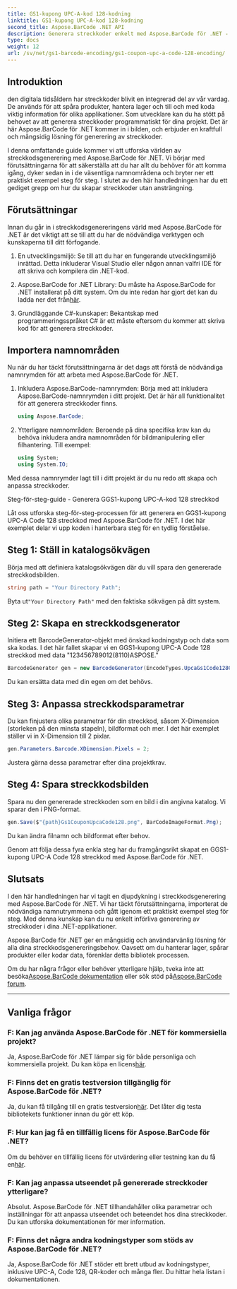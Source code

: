 ```yaml
---
title: GS1-kupong UPC-A-kod 128-kodning
linktitle: GS1-kupong UPC-A-kod 128-kodning
second_title: Aspose.BarCode .NET API
description: Generera streckkoder enkelt med Aspose.BarCode för .NET - Din omfattande lösning för streckkodsgenerering. Kom igång idag!
type: docs
weight: 12
url: /sv/net/gs1-barcode-encoding/gs1-coupon-upc-a-code-128-encoding/
---
```


## Introduktion

den digitala tidsåldern har streckkoder blivit en integrerad del av vår vardag. De används för att spåra produkter, hantera lager och till och med koda viktig information för olika applikationer. Som utvecklare kan du ha stött på behovet av att generera streckkoder programmatiskt för dina projekt. Det är här Aspose.BarCode för .NET kommer in i bilden, och erbjuder en kraftfull och mångsidig lösning för generering av streckkoder.

I denna omfattande guide kommer vi att utforska världen av streckkodsgenerering med Aspose.BarCode för .NET. Vi börjar med förutsättningarna för att säkerställa att du har allt du behöver för att komma igång, dyker sedan in i de väsentliga namnområdena och bryter ner ett praktiskt exempel steg för steg. I slutet av den här handledningen har du ett gediget grepp om hur du skapar streckkoder utan ansträngning.

## Förutsättningar

Innan du går in i streckkodsgenereringens värld med Aspose.BarCode för .NET är det viktigt att se till att du har de nödvändiga verktygen och kunskaperna till ditt förfogande.

1. En utvecklingsmiljö: Se till att du har en fungerande utvecklingsmiljö inrättad. Detta inkluderar Visual Studio eller någon annan valfri IDE för att skriva och kompilera din .NET-kod.

2.  Aspose.BarCode for .NET Library: Du måste ha Aspose.BarCode for .NET installerat på ditt system. Om du inte redan har gjort det kan du ladda ner det från[här](https://releases.aspose.com/barcode/net/).

3. Grundläggande C#-kunskaper: Bekantskap med programmeringsspråket C# är ett måste eftersom du kommer att skriva kod för att generera streckkoder.

## Importera namnområden

Nu när du har täckt förutsättningarna är det dags att förstå de nödvändiga namnrymden för att arbeta med Aspose.BarCode för .NET.

1. Inkludera Aspose.BarCode-namnrymden: Börja med att inkludera Aspose.BarCode-namnrymden i ditt projekt. Det är här all funktionalitet för att generera streckkoder finns.

   ```csharp
   using Aspose.BarCode;
   ```

2. Ytterligare namnområden: Beroende på dina specifika krav kan du behöva inkludera andra namnområden för bildmanipulering eller filhantering. Till exempel:

   ```csharp
   using System;
   using System.IO;
   ```

Med dessa namnrymder lagt till i ditt projekt är du nu redo att skapa och anpassa streckkoder.

Steg-för-steg-guide - Generera GGS1-kupong UPC-A-kod 128 streckkod

Låt oss utforska steg-för-steg-processen för att generera en GGS1-kupong UPC-A Code 128 streckkod med Aspose.BarCode för .NET. I det här exemplet delar vi upp koden i hanterbara steg för en tydlig förståelse.

## Steg 1: Ställ in katalogsökvägen

Börja med att definiera katalogsökvägen där du vill spara den genererade streckkodsbilden.

```csharp
string path = "Your Directory Path";
```

 Byta ut`"Your Directory Path"` med den faktiska sökvägen på ditt system.

## Steg 2: Skapa en streckkodsgenerator

Initiera ett BarcodeGenerator-objekt med önskad kodningstyp och data som ska kodas. I det här fallet skapar vi en GGS1-kupong UPC-A Code 128 streckkod med data "123456789012(8110)ASPOSE."

```csharp
BarcodeGenerator gen = new BarcodeGenerator(EncodeTypes.UpcaGs1Code128Coupon, "123456789012(8110)ASPOSE");
```

Du kan ersätta data med din egen om det behövs.

## Steg 3: Anpassa streckkodsparametrar

Du kan finjustera olika parametrar för din streckkod, såsom X-Dimension (storleken på den minsta stapeln), bildformat och mer. I det här exemplet ställer vi in X-Dimension till 2 pixlar.

```csharp
gen.Parameters.Barcode.XDimension.Pixels = 2;
```

Justera gärna dessa parametrar efter dina projektkrav.

## Steg 4: Spara streckkodsbilden

Spara nu den genererade streckkoden som en bild i din angivna katalog. Vi sparar den i PNG-format.

```csharp
gen.Save($"{path}Gs1CouponUpcaCode128.png", BarCodeImageFormat.Png);
```

Du kan ändra filnamn och bildformat efter behov.

Genom att följa dessa fyra enkla steg har du framgångsrikt skapat en GGS1-kupong UPC-A Code 128 streckkod med Aspose.BarCode för .NET.

## Slutsats

I den här handledningen har vi tagit en djupdykning i streckkodsgenerering med Aspose.BarCode för .NET. Vi har täckt förutsättningarna, importerat de nödvändiga namnutrymmena och gått igenom ett praktiskt exempel steg för steg. Med denna kunskap kan du nu enkelt införliva generering av streckkoder i dina .NET-applikationer.

Aspose.BarCode för .NET ger en mångsidig och användarvänlig lösning för alla dina streckkodsgenereringsbehov. Oavsett om du hanterar lager, spårar produkter eller kodar data, förenklar detta bibliotek processen.

 Om du har några frågor eller behöver ytterligare hjälp, tveka inte att besöka[Aspose.BarCode dokumentation](https://reference.aspose.com/barcode/net/) eller sök stöd på[Aspose.BarCode forum](https://forum.aspose.com/c/barcode/13).

---

## Vanliga frågor

### F: Kan jag använda Aspose.BarCode för .NET för kommersiella projekt?
 Ja, Aspose.BarCode för .NET lämpar sig för både personliga och kommersiella projekt. Du kan köpa en licens[här](https://purchase.aspose.com/buy).

### F: Finns det en gratis testversion tillgänglig för Aspose.BarCode för .NET?
 Ja, du kan få tillgång till en gratis testversion[här](https://releases.aspose.com/). Det låter dig testa bibliotekets funktioner innan du gör ett köp.

### F: Hur kan jag få en tillfällig licens för Aspose.BarCode för .NET?
 Om du behöver en tillfällig licens för utvärdering eller testning kan du få en[här](https://purchase.aspose.com/temporary-license/).

### F: Kan jag anpassa utseendet på genererade streckkoder ytterligare?
Absolut. Aspose.BarCode för .NET tillhandahåller olika parametrar och inställningar för att anpassa utseendet och beteendet hos dina streckkoder. Du kan utforska dokumentationen för mer information.

### F: Finns det några andra kodningstyper som stöds av Aspose.BarCode för .NET?
Ja, Aspose.BarCode för .NET stöder ett brett utbud av kodningstyper, inklusive UPC-A, Code 128, QR-koder och många fler. Du hittar hela listan i dokumentationen.